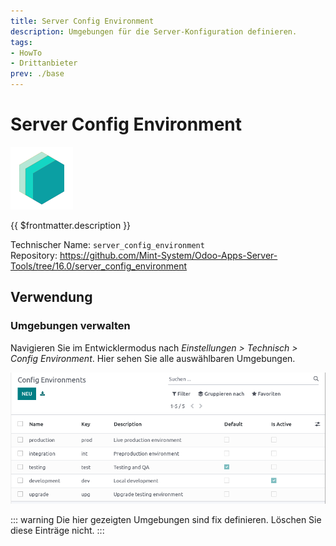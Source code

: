 ```yaml
---
title: Server Config Environment
description: Umgebungen für die Server-Konfiguration definieren.
tags:
- HowTo
- Drittanbieter
prev: ./base
---
```

# Server Config Environment
![icon_oms_box](attachments/icons_odoo_mint_system.png)

{{ $frontmatter.description }}

Technischer Name: `server_config_environment`\
Repository: <https://github.com/Mint-System/Odoo-Apps-Server-Tools/tree/16.0/server_config_environment>

## Verwendung

### Umgebungen verwalten

Navigieren Sie im Entwicklermodus nach *Einstellungen > Technisch > Config Environment*. Hier sehen Sie alle auswählbaren Umgebungen.

![](attachments/Server%20Config%20Environment.png)

::: warning
Die hier gezeigten Umgebungen sind fix definieren. Löschen Sie diese Einträge nicht.
:::